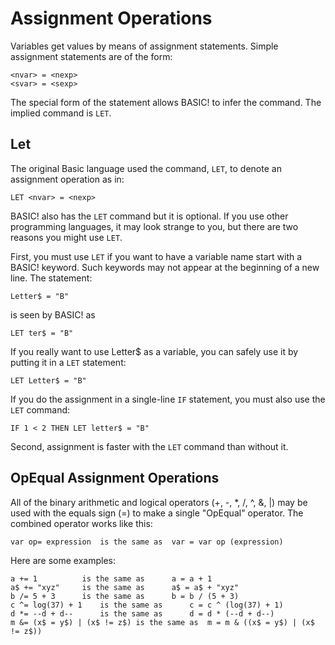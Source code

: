Assignment Operations
=====================

Variables get values by means of assignment statements. Simple assignment statements are of the form:

```
<nvar> = <nexp>
<svar> = <sexp>
```

The special form of the statement allows BASIC! to infer the command. The implied command is `LET`.

## Let

The original Basic language used the command, `LET`, to denote an assignment operation as in:

```
LET <nvar> = <nexp>
```

BASIC! also has the `LET` command but it is optional. If you use other programming languages, it may look strange to you, but there are two reasons you might use `LET`.

First, you must use `LET` if you want to have a variable name start with a BASIC! keyword. Such keywords may not appear at the beginning of a new line. The statement:

```
Letter$ = "B"
```

is seen by BASIC! as

```
LET ter$ = "B"
```

If you really want to use Letter$ as a variable, you can safely use it by putting it in a `LET` statement:

```
LET Letter$ = "B"
```

If you do the assignment in a single-line `IF` statement, you must also use the `LET` command:

```
IF 1 < 2 THEN LET letter$ = "B"
```

Second, assignment is faster with the `LET` command than without it.

## OpEqual Assignment Operations

All of the binary arithmetic and logical operators (+, -, *, /, ^, &, |) may be used with the equals sign (=) to make a single "OpEqual" operator. The combined operator works like this:

```
var op= expression  is the same as  var = var op (expression)
```

 Here are some examples:

``` 
a += 1			is the same as		a = a + 1
a$ += "xyz"		is the same as		a$ = a$ + "xyz"
b /= 5 + 3		is the same as		b = b / (5 + 3)
c ^= log(37) + 1	is the same as		c = c ^ (log(37) + 1)
d *= --d + d--		is the same as		d = d * (--d + d--)
m &= (x$ = y$) | (x$ != z$) is the same as	m = m & ((x$ = y$) | (x$ != z$))
```
